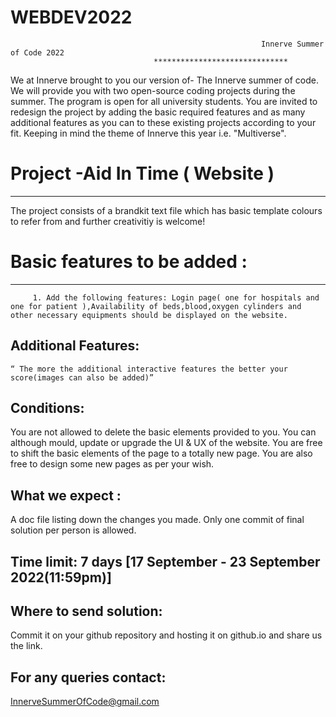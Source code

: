 # WEBDEV2022
                                                            Innerve Summer of Code 2022
						            ******************************
													
We at Innerve brought to you our version of- The Innerve summer of code. We will 
provide you with two open-source coding projects during the summer. The program is open for all university students.
You are invited to redesign the project by adding the basic required features and as many additional features as you can to these
existing projects according to your fit. Keeping in mind the theme of Innerve this year i.e. "Multiverse". 

# Project  -Aid In Time ( Website )
--------------------------------
The project consists of a brandkit text file which has basic template colours to refer from and further creativitiy is welcome! 

# Basic features to be added :
----------------------------
         1. Add the following features: Login page( one for hospitals and one for patient ),Availability of beds,blood,oxygen cylinders and other necessary equipments should be displayed on the website.
Additional Features:
--------------------
	“ The more the additional interactive features the better your score(images can also be added)”
 
Conditions:
-----------
You are not allowed to delete the basic elements provided to you.
You can although mould, update or upgrade the UI & UX of the website.
You are free to shift the basic elements of the page to a totally new page.
You are also free to design some new pages as per your wish.

What we expect :
----------------
A doc file listing down the changes you made.
Only one commit of final solution per person is allowed.

Time limit: 7 days [17 September - 23 September 2022(11:59pm)]
-----------

Where to send solution:
-----------------------
Commit it on your github repository and hosting it on github.io and share us the link.

For any queries contact: 
------------------------
   InnerveSummerOfCode@gmail.com
